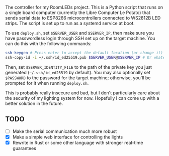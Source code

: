 The controller for my RoomLEDs project. This is a Python script that runs on a single board computer (currently the Libre Computer Le Potato) that sends serial data to ESP8266 microcontrollers connected to WS2812B LED strips. The script is set up to run as a systemd service at boot.

To use `deploy.sh`, set `$SERVER_USER` and `$SERVER_IP`, then make sure you have passwordless login through SSH set up on the target machine. You can do this with the following commands:
```bash
ssh-keygen # Press enter to accept the default location (or change it) and no passphrase
ssh-copy-id -i ~/.ssh/id_ed25519.pub $SERVER_USER@$SERVER_IP # Or whatever your key is named
```
Then, set `$SERVER_IDENTITY_FILE` to the path of the private key you just generated (`~/.ssh/id_ed25519` by default).
You may also optionally set `$PASSWORD` to the password for the target machine; otherwise, you'll be prompted for it when running `deploy.sh`.

This is probably really insecure and bad, but I don't particularly care about the security of my lighting system for now. Hopefully I can come up with a better solution in the future.

## TODO
- [ ] Make the serial communication much more robust
- [X] Make a simple web interface for controlling the lights
- [X] Rewrite in Rust or some other language with stronger real-time guarantees